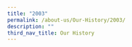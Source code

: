 ```yaml
---
title: "2003"
permalink: /about-us/Our-History/2003/
description: ""
third_nav_title: Our History
---
```

